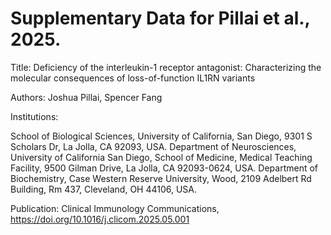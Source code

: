 # Supplementary Data for Pillai et al., 2025.

Title: Deficiency of the interleukin-1 receptor antagonist: Characterizing the molecular consequences of loss-of-function IL1RN variants

Authors: Joshua Pillai, Spencer Fang

Institutions:

School of Biological Sciences, University of California, San Diego, 9301 S Scholars Dr, La Jolla, CA 92093, USA.
Department of Neurosciences, University of California San Diego, School of Medicine, Medical Teaching Facility, 9500 Gilman Drive, La Jolla, CA 92093-0624, USA.
Department of Biochemistry, Case Western Reserve University, Wood, 2109 Adelbert Rd Building, Rm 437, Cleveland, OH 44106, USA.

Publication: Clinical Immunology Communications, https://doi.org/10.1016/j.clicom.2025.05.001
